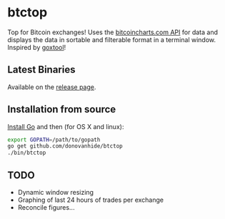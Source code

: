 btctop
======

Top for Bitcoin exchanges! Uses the [bitcoincharts.com API](http://bitcoincharts.com/about/markets-api/) for data and displays the data in sortable and filterable format in a terminal window. Inspired by [goxtool](http://prof7bit.github.io/goxtool/)!

Latest Binaries
---------------

Available on the [release page](https://github.com/donovanhide/btctop/releases).


Installation from source
------------------------

[Install Go](http://golang.org/doc/install) and then (for OS X and linux):

```bash
export GOPATH=/path/to/gopath
go get github.com/donovanhide/btctop
./bin/btctop
```

TODO
----

* Dynamic window resizing
* Graphing of last 24 hours of trades per exchange
* Reconcile figures...